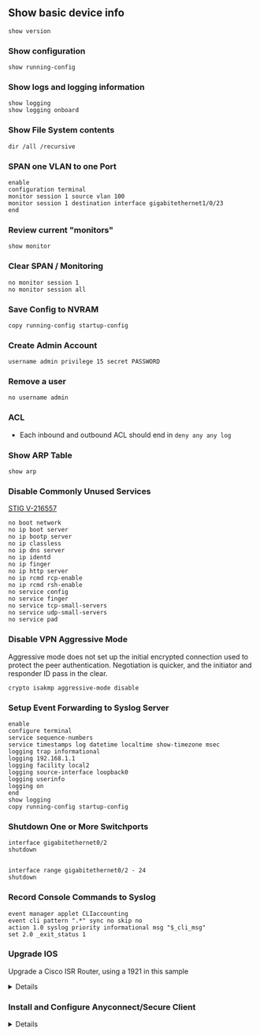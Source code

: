 ## Show basic device info
```
show version
```

### Show configuration
```
show running-config 
```

### Show logs and logging information
```
show logging
show logging onboard
```

### Show File System contents
```
dir /all /recursive
```

### SPAN one VLAN to one Port
```
enable
configuration terminal
monitor session 1 source vlan 100
monitor session 1 destination interface gigabitethernet1/0/23
end
```

### Review current "monitors"
```
show monitor
```

### Clear SPAN / Monitoring
```
no monitor session 1
no monitor session all
```

### Save Config to NVRAM
```
copy running-config startup-config 
```

### Create Admin Account
```
username admin privilege 15 secret PASSWORD
```

### Remove a user
```
no username admin
```

### ACL
- Each inbound and outbound ACL should end in ```deny any any log```

### Show ARP Table
```
show arp
```

### Disable Commonly Unused Services 
[STIG V-216557](https://www.stigviewer.com/stig/cisco_ios_router_rtr/2020-09-23/finding/V-216557)
```
no boot network
no ip boot server
no ip bootp server
no ip classless
no ip dns server
no ip identd
no ip finger
no ip http server
no ip rcmd rcp-enable
no ip rcmd rsh-enable
no service config
no service finger
no service tcp-small-servers
no service udp-small-servers
no service pad
```

### Disable VPN Aggressive Mode
Aggressive mode does not set up the initial encrypted connection used to protect the peer authentication. Negotiation is quicker, and the initiator and responder ID pass in the clear.
```
crypto isakmp aggressive-mode disable
```


### Setup Event Forwarding to Syslog Server
```
enable
configure terminal
service sequence-numbers
service timestamps log datetime localtime show-timezone msec
logging trap informational
logging 192.168.1.1
logging facility local2
logging source-interface loopback0
logging userinfo
logging on
end
show logging
copy running-config startup-config
```

### Shutdown One or More Switchports
```
interface gigabitethernet0/2
shutdown


interface range gigabitethernet0/2 - 24
shutdown
```

### Record Console Commands to Syslog
```
event manager applet CLIaccounting
event cli pattern ".*" sync no skip no
action 1.0 syslog priority informational msg "$_cli_msg"
set 2.0 _exit_status 1
```


### Upgrade IOS
Upgrade a Cisco ISR Router, using a  1921 in this sample

<details>

- show version (get memory size)

```	
Router> show version
…
Cisco CISCO1921/K9 (revision 1.0) with 491520K/32768K bytes of memory.
Processor board ID FTX183784SA
2 Gigabit Ethernet interfaces
1 terminal line
1 Virtual Private Network (VPN) Module
DRAM configuration is 64 bits wide with parity disabled.
255K bytes of non-volatile configuration memory.
245744K bytes of USB Flash usbflash0 (Read/Write)
…
```
491520K + 32768 = 524288 / 1024 = 512 MB DRAM

- Check available space for the new ios.bin file

```
Router# dir

Directory of usbflash0:/

    1  -rw-          34   Apr 2 2023 01:17:48 +00:00  pnp-tech-time
    2  -rw-       99921   Apr 2 2023 01:18:00 +00:00  pnp-tech-discovery-summary
    3  -rw-    85054748  Oct 12 2021 04:34:44 +00:00  c1900-universalk9-mz.SPA.157-3.M9.bin
    4  -rw-    85053068  May 24 2021 05:44:30 +00:00  c1900-universalk9-mz.SPA.157-3.M8.bin

```
  - Ensure sufficient storage is available to hold incoming ios file
  - If space is needed, you can remove via ```delete [filename]```

- Set the appropriate interface to have an IP, or pull a DHCP addres

```
enable
configure terminal
int g0/0
ip address dhcp
```

- Start the tftp server, hosting the iso file
- Open the firewall or disable it temporarily
- Copy the file via 

```
copy tftp flash0
[ip address]
[filename]
[filename]
```

```
Router# copy tftp flash0

Address or name of remote host [192.168.1.123]?
Source filename [c1900-universalk9-mz.SPA.158-3.M7.bin]?
Destination filename [flash0]? c1900-universalk9-mz.SPA.158-3.M7.bin

Accessing tftp://192.168.1.123/c1900-universalk9-mz.SPA.158-3.M7.bin...
Loading c1900-universalk9-mz.SPA.158-3.M7.bin from 192.168.1.123 (via GigabitEthernet0/0): !!!!!!!!!!!!!!!!!!!!!!!!!!!!!!!!!!!!!!!!!!!!!!!!!!!!!!!!!!!!!!!!!!!!!!!!!!!!!!!!!!!!!!!!!!!!!!!!!!!!!!!!!!!!!!!!!!!!!!!!!!!!!!!!!!!!!!!!!!!!!!!!!!!!!!!!!!!!!!!!!!!!!!!!!!!!!!!!!!!!!!!!!!!!!!!!!!!!!!!!!!!!!!!!!!!!!!!!!!!!!!!!!!!!!!!!!!!!!!!!!!!!!!!!!!!!!!!!!!!!!!!!!!!!!!!!!!!!!!!!!!!!!!!!!!!!!!!!!!!!!!!!!!!!!!!!!!!!!!!!!!!!!!!!!!!!!!!!!!!!
[OK - 86844008 bytes]

86844008 bytes copied in 134.428 secs (646026 bytes/sec)
```
		
- Apply the new IOS.bin as startup image, with fallback to previous

```
Router# enable
Router# configure terminal
Router(config)# no boot system
Router(config)# boot system usbflash0:c1900-universalk9-mz.SPA.158-3.M7.bin
Router(config)# boot system usbflash0:c1900-universalk9-mz.SPA.157-3.M9.bin
Router(config)# exit
Router# copy run start

Destination filename [startup-config]?

Building configuration...
[OK]
```
		
- Cross your fingers and reboot

```
Router# reload

Proceed with reload? [confirm]

*Apr  3 17:57:30.996: %SYS-5-RELOAD: Reload requested by console. Reload Reason: Reload Command.
…

Router# show version
```

</details>

### Install and Configure Anyconnect/Secure Client

<details>

- Get Cisco Secure Client
https://software.cisco.com/download/home/286330811/type/282364313/release/5.0.01242?i=!pp

- Setup a tftp server and host the file
https://www.solarwinds.com/free-tools/free-tftp-server

- Pull the file via copy command

```
Router# mkdir webvpn
Router# copy tftp: usbflash0:/webvpn/

Address or name of remote host [192.168.1.123]?
Source filename [cisco-secure-client-win-5.0.01242-webdeploy-k9.pkg]?
Destination filename [/webvpn/cisco-secure-client-win-5.0.01242-webdeploy-k9.pkg]?

Accessing tftp://192.168.1.123/cisco-secure-client-win-5.0.01242-webdeploy-k9.pkg...
Loading cisco-secure-client-win-5.0.01242-webdeploy-k9.pkg from 192.168.1.123 (via GigabitEthernet0/0): !!!!!!!!!!!!!!!!!!!!!!!!!!!!!!!!!!!!!!!!!!!!!!!!!!!!!!!!!!!!!!!!!!!!!!!!!!!!!!!!!!!!!!!!!!!!!!!!!!!!!!!!!!!!!!!!!!!!!!!!!!!!!!!!!!!!!!!!!!!!!!!!!!!!!!!!!!!!!!!!!!!!!!!!!!!!!!!!!!!!!!!!!!!!!!!!!!!!!!!!!!!!!!!!!!!!!!!!!!!!!!!!!!!!!!!!!!!!!!!!!!!!!!!!!!!!!!!!!!!!!!!!!!!!!!!!!!!!!!!!!!!!!!!!!!!!!!!!!!!!!!!!!!!!!!!!!!!!!!!!!!!!!!!!!!!!!!!!!!!!!!!!!!!!!!!!!!!!!!!!!!!!!!!!!!!!!!!
[OK - 95816631 bytes]
		
95816631 bytes copied in 148.748 secs (644154 bytes/sec)
```

- Enable the package

```
Router# config t

Enter configuration commands, one per line.  End with CNTL/Z.

Router(config)# crypto vpn anyconnect usbflash0:/webvpn/cisco-secure-client-win-5.0.01242-webdeploy-k9.pkg sequence 1

(be patient, this can take several minutes)
SSLVPN Package SSL-VPN-Client (seq:1): installed successfully
```

- Generate RSA Keypair and Self-Signed Certificate

```
Router# conf t

Enter configuration commands, one per line.  End with CNTL/Z.

Router(config)# crypto key generate rsa label SSLVPN_KEYPAIR modulus 2048

The name for the keys will be: SSLVPN_KEYPAIR

% The key modulus size is 2048 bits
% Generating 2048 bit RSA keys, keys will be non-exportable...
[OK] (elapsed time was 14 seconds)

Router(config)# end
Router# show crypto key mypubkey rsa SSLVPN_KEYPAIR

% Key pair was generated at: 21:37:53 UTC Apr 3 2023
Key name: SSLVPN_KEYPAIR
Key type: RSA KEYS
  Storage Device: not specified
  Usage: General Purpose Key
  Key is not exportable.
  Key Data:
  ........ 300D0609 2A864886 F70D0101 01050003 82010F00 3082010A 02820101
  00D78E95 31B39C4B B018AF94 2116FFCB 34B807DE 6829278C 53A5C3D9 AD4E514B
  80963E3E CC663B42 2F08D766 A4E0883E AAB9C7BA B31865EE BC670F35 B2A1A307
  6CF42B40 63A64019 7439E368 06430CC8 61DFD16A D58235DB E207B8F8 4FC0931B
  E1D48852 EB588923 349AF5C2 ........ B3BEF2B5 D0A39091 AC8E94A6 909FD55A
  C94E3250 0C7D4DFB C6EF03C0 1B3112D4 208DA2C2 0628B7E9 61999F1A 4B13C143
  599B414A 94BA19A9 0D40FF13 636507D6 9E3E8C66 22C06107 22D23AE9 74E6035A
  E0026BF8 07357F3C 9BE5B73C F52BDA70 016BD8CB B30584F3 26054FC9 95020FD9
  6889258C 6F52DF39 EE0C7203 30377434 CBF11EFE A094C9C4 D01A62EF ........
77020301 0001
```

- Configure a PKI Trustpoint

```
Router# config t

Enter configuration commands, one per line.  End with CNTL/Z.

Router(config)# crypto pki trustpoint SSLVPN_CERT
Router(ca-trustpoint)# enrollment selfsigned
Router(ca-trustpoint)# subject-name CN=myvpn
Router(ca-trustpoint)# rsakeypair  SSLVPN_KEYPAIR
```

- Generate the Certificate

```
Router(config)#crypto pki enroll SSLVPN_CERT
% Include the router serial number in the subject name? [yes/no]: no
% Include an IP address in the subject name? [no]: yes
(give the IP Address)
Generate Self Signed Router Certificate? [yes/no]: yes

Router Self Signed Certificate successfully created
```	

- Validate Certificate Creation

```
Router# show crypto pki certificates SSLVPN_CERT

Router Self-Signed Certificate
  Status: Available
  Certificate Serial Number (hex): 02
  Certificate Usage: General Purpose
  Issuer:
    hostname=Router.domain
    cn=myvpn
  Subject:
    Name: Router.domain
    hostname=Router.domain
    cn=myvpn
  Validity Date:
    start date: 21:44:06 UTC Apr 3 2023
    end   date: 00:00:00 UTC Jan 1 2030
Associated Trustpoints: SSLVPN_CERT
```

- Enable HTTPS Server

```
Router# conf t

Enter configuration commands, one per line.  End with CNTL/Z.

Router(config)# ip http secure-server

CRYPTO_PKI: setting trustpoint policy TP-self-signed-806861376 to use keypair TP-self-signed-806861376% Generating 1024 bit RSA keys, keys will be non-exportable...
[OK] (elapsed time was 2 seconds)

*Apr  3 20:46:30.247: %SSH-5-ENABLED: SSH 1.99 has been enabled
*Apr  3 20:46:30.367: %PKI-4-NOCONFIGAUTOSAVE: Configuration was modified.  Issue "write memory" to save new IOS PKI configuration

Router(config)# ip http authentication local
```

- Setup AAA Local and add a user

```
Router(config)# aaa new-model
Router(config)# aaa auth
Router(config)# aaa authentication login SSLVPN_AAA local
Router(config)# username admin privilege 15 secret aGoodPassword
```

- Define VPN Address Pool and Split Tunnel Access List to be used by Clients

```
ip local pool SSLVPN_POOL 192.168.10.1 192.168.10.10
access-list 1 permit 192.168.0.0 0.0.255.255
```

- Configure Loopback 0 and a Virtual-Template Interface (VTI)

```
Router(config)# int loopback 0
*Apr  3 22:01:07.795: %LINEPROTO-5-UPDOWN: Line protocol on Interface Loopback0, changed state to up
Router(config-if)# ip add 172.16.1.1 255.255.255.255

Router(config)# int Virtual-template 1
Router(config-if)# ip unnumbered Loopback 0
```

- Configure WebVPN Gateway

```
Router(config)# webvpn gateway SSLVPN_GATEWAY
Router(config-webvpn-gateway)# ip address 123.123.123.123 port 443
Router(config-webvpn-gateway)# http-redirect port 80
Router(config-webvpn-gateway)# ssl trustpoint SSLVPN_CERT
Router(config-webvpn-gateway)# inservice
```

- Configure WebVPN Gateway, Context, and Group Policy

```
Router(config)# webvpn context SSL_Context
Router(config-webvpn-context)# gateway SSLVPN_Gateway
Router(config-webvpn-context)# virtual-template 1
Router(config-webvpn-context)# inservice
Router(config-webvpn-context)# aaa authentication list SSLVPN_AAA
Router(config-webvpn-context)# policy group SSL_Policy
Router(config-webvpn-group)# functions svc-enabled
Router(config-webvpn-group)# svc address-pool "SSLVPN_POOL" netmask 255.255.255.0
Router(config-webvpn-group)# svc split include acl 1
Router(config-webvpn-group)# svc dns-server primary 8.8.8.8
Router(config-webvpn-group)# exit
Router(config-webvpn-context)# default-group-policy SSL_Policy
```

</details>